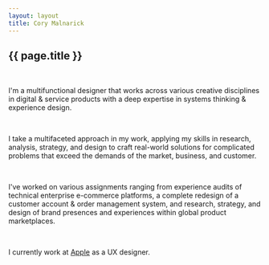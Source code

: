 ```yaml
---
layout: layout
title: Cory Malnarick
---
```

<h2 class="headline">{{ page.title }}</h2><br>
<p>I'm a multifunctional designer that works across various creative disciplines in digital & service products with a deep expertise in systems thinking & experience design.</p><br>
<p>I take a multifaceted approach in my work, applying my skills in research, analysis, strategy, and design to craft real-world solutions for complicated problems that exceed the demands of the market, business, and customer.</p><br>
<p>I've worked on various assignments ranging from experience audits of technical enterprise e-commerce platforms, a complete redesign of a customer account & order management system, and research, strategy, and design of brand presences and experiences within global product marketplaces.</p><br>
<p>I currently work at <a href="https://apple.com">Apple</a> as a UX designer.</p><br>